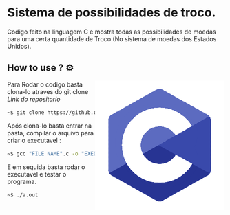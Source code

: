 # Sistema de possibilidades de troco.

Codigo feito na linguagem C e mostra todas as possibilidades de moedas para uma certa quantidade de Troco (No sistema de moedas dos Estados Unidos).

## How to use ? :gear:
<img src="./C-logo-editado.png" align="right" width="300">

Para Rodar o codigo basta clona-lo atraves do git clone *Link do repositorio*
```bash
~$ git clone https://github.com/joaopedrosduarte/Encora-Daitan_testDev-D_JOAO-PEDRO-DUARTE.git
```

Após clona-lo basta entrar na pasta, compilar o arquivo para criar o executavel :
```bash
~$ gcc "FILE NAME".c -o "EXECUTABLE NAME"
```

E em sequida basta rodar o executavel e testar o programa.

```bash
~$ ./a.out
```